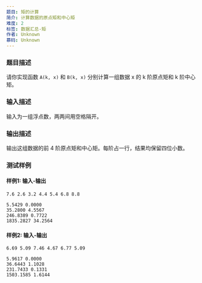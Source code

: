 ```yaml
---
题目: 矩的计算
简介: 计算数据的原点矩和中心矩
难度: 2
标签: 数据汇总-矩
作者: Unknown
慕码: Unknown
---
```


### 题目描述

请你实现函数 `A(k, x)` 和 `B(k, x)` 分别计算一组数据 x 的 k 阶原点矩和 k 阶中心矩。

### 输入描述

输入为一组浮点数，两两间用空格隔开。

### 输出描述

输出这组数据的前 4 阶原点矩和中心矩。每阶占一行，结果均保留四位小数。

### 测试样例

#### 样例1: 输入-输出

```
7.6 2.6 3.2 4.4 5.4 6.8 8.8
```

```
5.5429 0.0000
35.2800 4.5567
246.8389 0.7722
1835.2827 34.2564
```

#### 样例2: 输入-输出

```
6.69 5.09 7.46 4.67 6.77 5.09
```

```
5.9617 0.0000
36.6443 1.1028
231.7433 0.1331
1503.1585 1.6144
```

